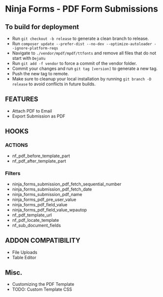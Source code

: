 # Ninja Forms - PDF Form Submissions

## To build for deployment

- Run `git checkout -b release` to generate a clean branch to release.
- Run `composer update --prefer-dist --no-dev --optimize-autoloader --ignore-platform-reqs`
- Navigate to `./vendor/mpdf/mpdf/ttfonts` and remove all files that do not start with `DejaVu`
- Run `git add -f vendor` to force a commit of the vendor folder.
- Commit your changes and run `git tag [version]` to generate a new tag.
- Push the new tag to remote.
- Make sure to cleanup your local installation by running `git branch -D release` to avoid conflicts in future builds.

## FEATURES

- Attach PDF to Email
- Export Submission as PDF

## HOOKS

### ACTIONS

- nf_pdf_before_template_part
- nf_pdf_after_template_part

### Filters

- ninja_forms_submission_pdf_fetch_sequential_number
- ninja_forms_submission_pdf_fetch_date
- ninja_forms_submission_pdf_name
- ninja_forms_pdf_pre_user_value
- ninja_forms_pdf_field_value
- ninja_forms_pdf_field_value_wpautop
- nf_pdf_template_url
- nf_pdf_locate_template
- nf_sub_document_fields


## ADDON COMPATIBILITY

- File Uploads
- Table Editor

## Misc.

- Customizing the PDF Template
- TODO: Custom Template CSS
